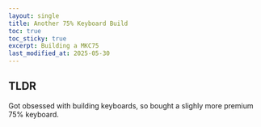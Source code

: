 ```yaml
---
layout: single
title: Another 75% Keyboard Build 
toc: true
toc_sticky: true
excerpt: Building a MKC75 
last_modified_at: 2025-05-30
---
```


## TLDR
Got obsessed with building keyboards, so bought a slighly more premium
75% keyboard.